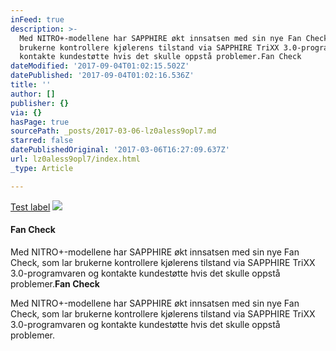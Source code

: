 ```yaml
---
inFeed: true
description: >-
  Med NITRO+-modellene har SAPPHIRE økt innsatsen med sin nye Fan Check, som lar
  brukerne kontrollere kjølerens tilstand via SAPPHIRE TriXX 3.0-programvaren og
  kontakte kundestøtte hvis det skulle oppstå problemer.Fan Check
dateModified: '2017-09-04T01:02:15.502Z'
datePublished: '2017-09-04T01:02:16.536Z'
title: ''
author: []
publisher: {}
via: {}
hasPage: true
sourcePath: _posts/2017-03-06-lz0aless9opl7.md
starred: false
datePublishedOriginal: '2017-03-06T16:27:09.637Z'
url: lz0aless9opl7/index.html
_type: Article

---
```

[Test label][0]
![](https://the-grid-user-content.s3-us-west-2.amazonaws.com/cf16a40e-8d49-49c2-98af-f9a7ebd21e3e.jpg)

#### **Fan Check**

Med NITRO+-modellene har SAPPHIRE økt innsatsen med sin nye Fan Check, som lar brukerne kontrollere kjølerens tilstand via SAPPHIRE TriXX 3.0-programvaren og kontakte kundestøtte hvis det skulle oppstå problemer.**Fan Check**

Med NITRO+-modellene har SAPPHIRE økt innsatsen med sin nye Fan Check, som lar brukerne kontrollere kjølerens tilstand via SAPPHIRE TriXX 3.0-programvaren og kontakte kundestøtte hvis det skulle oppstå problemer.

[0]: http://post@netthandelsportalen.no/